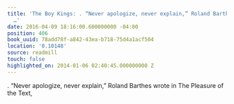 ```yaml
---
title: 'The Boy Kings: . “Never apologize, never explain,” Roland Barthes wrote in
  …'
date: 2016-04-09 18:16:00.600000000 -04:00
position: 406
book_uuid: 78add78f-a842-43ea-b718-75d4a1acf504
location: '0.10148'
source: readmill
touch: false
highlighted_on: 2014-01-06 02:40:45.000000000 Z
---
```


. “Never apologize, never explain,” Roland Barthes wrote in The Pleasure of the Text,